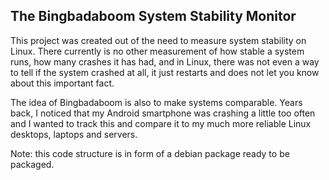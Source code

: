  ## The Bingbadaboom System Stability Monitor

This project was created out of the need to measure system stability on Linux. There currently is no other measurement of how stable a system runs, how many crashes it has had, and in Linux, there was not even a way to tell if the system crashed at all, it just restarts and does not let you know about this important fact.

The idea of Bingbadaboom is also to make systems comparable. Years back, I noticed that my Android smartphone was crashing a little too often and I wanted to track this and compare it to my much more reliable Linux desktops, laptops and servers.

Note: this code structure is in form of a debian package ready to be packaged.
